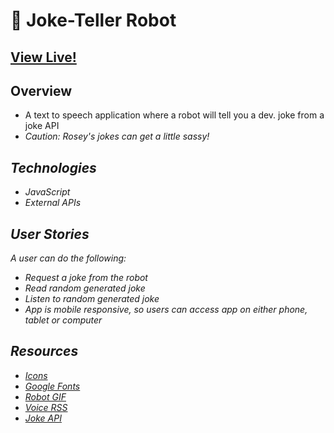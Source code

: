 # 🤖 Joke-Teller Robot



## [View Live!](https://apang20.github.io/joke-teller/) 



## Overview
- A text to speech application where a robot will tell you a dev. joke from a joke API
- <i>Caution<i>: Rosey's jokes can get a little sassy! 




## Technologies 
- JavaScript  
- External APIs




## User Stories
A user can do the following: 
- Request a joke from the robot
- Read random generated joke
- Listen to random generated joke 
- App is mobile responsive, so users can access app on either phone, tablet or computer




## Resources
- [Icons](https://fontawesome.com/)
- [Google Fonts](https://fonts.google.com/)
- [Robot GIF](https://giphy.com/gifs/robot-cinema-4d-eyedesyn-3o7abtn7DuREEpsyWY) 
- [Voice RSS](http://www.voicerss.org/) 
- [Joke API](https://sv443.net/jokeapi/v2/) 


